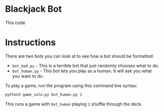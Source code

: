 # Blackjack Bot

This code

# Instructions

There are two bots you can look at to see how a bot should be formatted:

* `bot_bad.py` - This is a terrible bot that just randomly chooses what to do.
* `bot_human.py` - This bot lets you play as a human. It will ask you what you want to do.

To play a game, run the program using this command line syntax:

```bash
python3 game_solo.py bot_human.py 1
```

This runs a game with `bot_human` playing `1` shuffle through the deck.